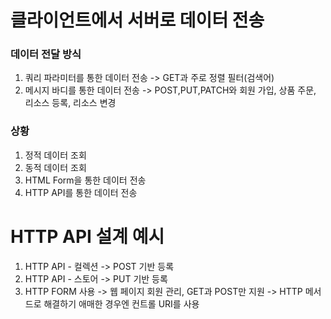 # 클라이언트에서 서버로 데이터 전송

### 데이터 전달 방식
1. 쿼리 파라미터를 통한 데이터 전송 -> GET과 주로 정렬 필터(검색어) 
2. 메시지 바디를 통한 데이터 전송 -> POST,PUT,PATCH와 회원 가입, 상품 주문, 리소스 등록, 리소스 변경

### 상황
1. 정적 데이터 조회
2. 동적 데이터 조회
3. HTML Form을 통한 데이터 전송
4. HTTP API를 통한 데이터 전송

# HTTP API 설계 예시
1. HTTP API - 컬렉션 -> POST 기반 등록
2. HTTP API - 스토어 -> PUT 기반 등록
3. HTTP FORM 사용 -> 웹 페이지 회원 관리, GET과 POST만 지원 -> HTTP 메서드로 해결하기 애매한 경우엔 컨트롤 URI를 사용